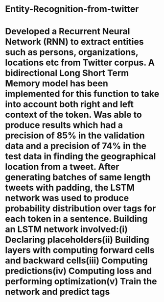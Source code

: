 # Entity-Recognition-from-twitter

# Developed a Recurrent Neural Network (RNN) to extract entities such as persons, organizations, locations etc from Twitter corpus. A bidirectional Long Short Term Memory model has been implemented for this function to take into account both right and left context of the token. Was able to produce results which had a precision of 85% in the validation data and a precision of 74% in the test data in finding the geographical location from a tweet. After generating batches of same length tweets with padding, the LSTM network was used to produce probability distribution over tags for each token in a sentence. Building an LSTM network involved:(i) Declaring placeholders(ii) Building layers with computing forward cells and backward cells(iii) Computing predictions(iv) Computing loss and performing optimization(v) Train the network and predict tags
